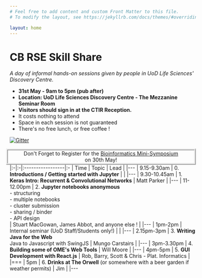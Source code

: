 ```yaml
---
# Feel free to add content and custom Front Matter to this file.
# To modify the layout, see https://jekyllrb.com/docs/themes/#overriding-theme-defaults

layout: home
---
```

CB RSE Skill Share 
===
<style>.container { padding: 0rem 0px; }</style>
*A day of informal hands-on sessions given by people in UoD Life Sciences' Discovery Centre.*
- **31st May - 9am to 5pm (pub after)**
- **Location: UoD Life Sciences Discovery Centre - The  Mezzanine Seminar Room**
- **Visitors should sign in at the CTIR Reception.**
- It costs nothing to attend
- Space in each session is not guaranteed
- There's no free lunch, or free coffee !

[![Gitter](https://badges.gitter.im/uk-uod-rse/skillshare-days.svg)](https://gitter.im/uk-uod-rse/skillshare-days?utm_source=badge&utm_medium=badge&utm_campaign=pr-badge)

 <div style="float: right; text-align: center; border: ridge; border-width: 5px; width: 100%;"> Don't Forget to Register for the <a href="https://www.eventbrite.co.uk/e/bioinformatics-mini-symposium-at-dundee-tickets-55754217365">Bioinformatics Mini-Symposium</a><br/> on 30th May!</div>

|:-|:-|:-----------------|:-
| Time | Topic | Lead |
|---
| 9.15-9.30am | 0. **Introductions / Getting started with Jupyter** | |
|---
| 9.30-10.45am | 1. **Keras Intro: Recurrent & Convolutional Networks** | Matt Parker |
|---
| 11-12.00pm | 2. **Jupyter notebooks anonymous** <br/> - structuring <br/> - multiple notebooks <br/> - cluster submission <br/> - sharing / binder <br/> - API design <br/> | Stuart MacGowan, James Abbot, and anyone else ! |
|---
| 1pm-2pm | Internal seminar (UoD Staff/Students only!) | |
|---
| 2.15pm-3pm | 3. **Writing Java for the Web** <br/> Java to Javascript with SwingJS | Mungo Carstairs |
|---
| 3pm-3.30pm | 4. **Building some of OME's Web Tools** | Will Moore |
|---
| 4pm-5pm | 5. **GUI Development with React.js** | Rob, Barry, Scott & Chris - Plat. Informatics | 
|===
| 5pm | 6. **Drinks at The Orwell** (or somewhere with a beer garden if weather permits) | Jim |
|---
